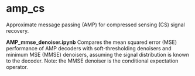 # amp_cs
Approximate message passing (AMP) for compressed sensing (CS) signal recovery.

**AMP_mmse_denoiser.ipynb**
Compares the mean squared error (MSE) performance of AMP decoders with soft-thresholding denoisers and minimum MSE (MMSE) denoisers, assuming the signal distribution is known to the decoder.
Note: the MMSE denoiser is the conditional expectation operator.

